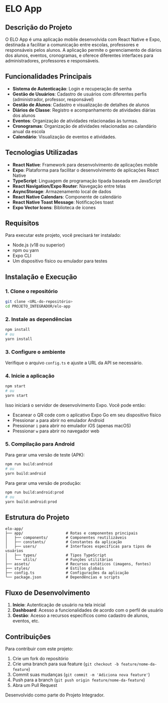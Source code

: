 # ELO App

## Descrição do Projeto

O ELO App é uma aplicação mobile desenvolvida com React Native e Expo, destinada a facilitar a comunicação entre escolas, professores e responsáveis pelos alunos. A aplicação permite o gerenciamento de diários dos alunos, eventos, cronogramas, e oferece diferentes interfaces para administradores, professores e responsáveis.

## Funcionalidades Principais

- **Sistema de Autenticação**: Login e recuperação de senha
- **Gestão de Usuários**: Cadastro de usuários com diferentes perfis (administrador, professor, responsável)
- **Gestão de Alunos**: Cadastro e visualização de detalhes de alunos
- **Diários de Classe**: Registro e acompanhamento de atividades diárias dos alunos
- **Eventos**: Organização de atividades relacionadas às turmas.
- **Cronogramas**: Organização de atividades relacionadas ao calandário anual da escola
- **Calendário**: Visualização de eventos e atividades.

## Tecnologias Utilizadas

- **React Native**: Framework para desenvolvimento de aplicações mobile
- **Expo**: Plataforma para facilitar o desenvolvimento de aplicações React Native
- **TypeScript**: Linguagem de programação tipada baseada em JavaScript
- **React Navigation/Expo Router**: Navegação entre telas
- **AsyncStorage**: Armazenamento local de dados
- **React Native Calendars**: Componente de calendário
- **React Native Toast Message**: Notificações toast
- **Expo Vector Icons**: Biblioteca de ícones

## Requisitos

Para executar este projeto, você precisará ter instalado:

- Node.js (v18 ou superior)
- npm ou yarn
- Expo CLI
- Um dispositivo físico ou emulador para testes

## Instalação e Execução

### 1. Clone o repositório

```bash
git clone <URL-do-repositório>
cd PROJETO_INTEGRADOR/elo-app
```

### 2. Instale as dependências

```bash
npm install
# ou
yarn install
```

### 3. Configure o ambiente

Verifique o arquivo `config.ts` e ajuste a URL da API se necessário.

### 4. Inicie a aplicação

```bash
npm start
# ou
yarn start
```

Isso iniciará o servidor de desenvolvimento Expo. Você pode então:

- Escanear o QR code com o aplicativo Expo Go em seu dispositivo físico
- Pressionar `a` para abrir no emulador Android
- Pressionar `i` para abrir no emulador iOS (apenas macOS)
- Pressionar `w` para abrir no navegador web

### 5. Compilação para Android

Para gerar uma versão de teste (APK):

```bash
npm run build:android
# ou
yarn build:android
```

Para gerar uma versão de produção:

```bash
npm run build:android:prod
# ou
yarn build:android:prod
```

## Estrutura do Projeto

```
elo-app/
├── app/                   # Rotas e componentes principais
│   ├── components/        # Componentes reutilizáveis
│   ├── constants/         # Constantes da aplicação
│   ├── users/             # Interfaces específicas para tipos de usuários
│   ├── types/             # Tipos TypeScript
│   └── utils/             # Funções utilitárias
├── assets/                # Recursos estáticos (imagens, fontes)
├── styles/                # Estilos globais
├── config.ts              # Configurações da aplicação
└── package.json           # Dependências e scripts
```

## Fluxo de Desenvolvimento

1. **Início**: Autenticação de usuário na tela inicial
2. **Dashboard**: Acesso a funcionalidades de acordo com o perfil de usuário
3. **Gestão**: Acesso a recursos específicos como cadastro de alunos, eventos, etc.

## Contribuições

Para contribuir com este projeto:

1. Crie um fork do repositório
2. Crie uma branch para sua feature (`git checkout -b feature/nome-da-feature`)
3. Commit suas mudanças (`git commit -m 'Adiciona nova feature'`)
4. Push para a branch (`git push origin feature/nome-da-feature`)
5. Abra um Pull Request

Desenvolvido como parte do Projeto Integrador.
